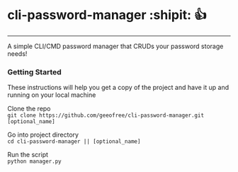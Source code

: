 # cli-password-manager :shipit: :+1:  
---  
A simple CLI/CMD password manager that CRUDs your password storage needs!  

### Getting Started  
These instructions will help you get a copy of the project and have it up and running on your local machine  

Clone the repo  
`git clone https://github.com/geeofree/cli-password-manager.git [optional_name]`  

Go into project directory  
`cd cli-password-manager || [optional_name]`  

Run the script  
`python manager.py`

